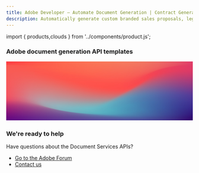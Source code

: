 ```yaml
---
title: Adobe Developer — Automate Document Generation | Contract Generation | Adobe
description: Automatically generate custom branded sales proposals, legal contracts, and invoices from Word templates and your dynamic data. Learn more today.
---
```



import { products,clouds } from '../components/product.js';

<Hero slots="heading" layout="section" variant="fullwidth" customLayout className="herobgImage"/>

### Adobe document generation API templates

<ProductCardGrid clouds={clouds} products={products} showName={true} showDescription={false} interaction={true} buttonName="Download" showBorder={false} imgHeight="1300" isCentered={true} theme="light"/>

<SummaryBlock slots="image, heading, text, buttons" theme="lightest" background="white" />

![summary block bg img](images/bg-hero.jpeg)

### We're ready to help

Have questions about the Document Services APIs?

- [Go to the Adobe Forum](/src/pages/gettingstarted.md)
- [Contact us](./contact-us.md)